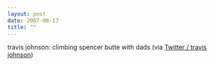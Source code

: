 ```yaml
---
layout: post
date: 2007-06-17
title: ""
---
```

travis johnson: climbing spencer butte with dads (via <a href="http://twitter.com/travisj/statuses/108689462">Twitter / travis johnson</a>)